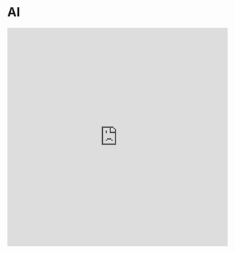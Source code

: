 # AI

<iframe id="embed_dom" name="embed_dom" frameborder="0" style="display:block;margin-left:0px; margin-top:0px;width:100%; height:500px;" src="https://www.processon.com/embed/64193069260d712fcd90f712"></iframe>
